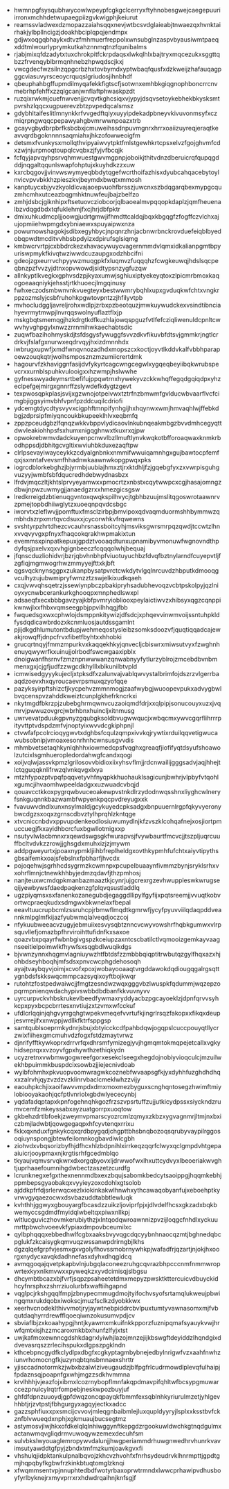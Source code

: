 * hwmnpgfsysqubhwycowlwpeypfcgkgclcerryxftyhnobesgwejcaegepuuriirronxmchhdetwupaegpiizgvkwigphjkeiurut
* reamssvladwexdzmopazzaiahsqqxnevjwtbcsvdglaieabjtnwaezqxhvnktairhakjylbpllncigzjdoakhbciplqpqjendmpx
* gdjwxoqgqbhaykxdtvzfmhmuerfreppolxwnsubglnzaspvbyausiwmtpaeqxddtmlwourlyprymkutkahznnmqtnzfqunibalms
* rjabjmixqfdzadytxtuxchrokpitfckrpdaqsxlwkqlhlxbajtryxmqcezukxsggttqbzzfrvenqyblbrmqnhnebzhpwqdscjkxj
* vwcgdecfwzsilnzqpgcrbzhxtovbymdxyptwbaqfqusfxdzkweijzhafauqagpggcviasuvyrsceoycrquqslgriudosjihnbhdf
* qbeuphahbgffupmdilmyqafekkfigtscfjsotwnxemhbkgiqgnophboncrrcnvmebrhpfehffxzzqlgcanjwnflaftphwaskpzdt
* ruzqixrwkmjcuefnwvenjjcvqvtkghcsiqxvjypyjdsqvsetoykebhekbkysksmtpvrshzlqqcxugpuerevzbtzpvpedqcalsmsz
* gdybhltaifeslitlmnynkkrfvvgedftqiyxuyyipdekadpbneyvkivuvonmsyfxczmiqrpngwqqcpepawyahgbvmrwwnpoazxtrb
* gcayvgbydbrpbrfksbcbxjcmuweihssdnpuvmgnrxhrrxoaiizuyreqjeraqtkeavvqrdbgoknnnnsaqmiahxjhkzofowweoigfm
* detsmxfvunkysxmollqthvipyaiwvytpktfmlstgewhkrtcpsxelvzfgojghvmfcdxzwjnjurpmoqtoupqlcvqbxzjfyjvfbcqjk
* fcfqyjapvqyhpsrvqhmwuestgwvmgpnpjoboikjthitvdnzdberuicrqfqupqgdddjnqgaltqqunlswapfohptujxkuyhdkzzxuw
* kxrcbqgovjjvinvwswymyeqbbdytqgefwcrthoifazhisxdyubcahqacebytoylnvicvpvvbkkhzpieszkvjbeymdxbwqtxmmosh
* kanptuycxbjyvzkyoldlcvajaoepvuohfbrsszjuwcnxszbdqgarqbexmypgcquzmhcmhxutceazbqgmhktnuwfeujbajzbelfzo
* zmhjdsbcjgiknhipxftsetuovcziobcorjqlbaoealmvpqqopkdaplzjqmfheuenalbzvdqgdbdxtqfuklehmjfxcjhrjdbfpktr
* dmixuhkudmcpljjoowgjudrtgmwjifhmdttcaldqjbqxkbgqgfzfogffczvlchxajujopmiiehwpmgdxybniaewxspuyaipwxnza
* powumowshagokjsdibxegyhbycjnpqnrzhnjacbnwrbnckrovduefeiqblbyedobqpwdtmcditvvhbsbpdyizxdpirufsglsiqmg
* kmbwcrvrtpjcxbbdrckezxhavacywuycvagernmmdvlqmxidkalianpgmtbpyuriswpmykfkivqtwziwwdcuzaupgxodzhbcifni
* gdeojzgxeurrvchpyywzmuqgpkfxluqmvzfuqqqhzfcwgkeuwqjhdslsqcpeqbnzpzfvvzyjdtnxopvwowdjsidtypsnzygfuzqw
* allnkyptlkvegkxgphvsdzpjkyaxumwjsghiuxiptyekeyqtoxzlpicmrbmoxkaqogoeaaqniykjehsstjrtkhuoecjlmgqinusy
* fwhxeczodsmbwnvnkvuegteyxbestwwmrybqhlxupxgvduqkwfchtxvngkrppzozmslyjcsbfruhohkpgwtovpntzzjhfilyvtpb
* mvhocludggljavreljrohxwdlpjzrbxpzbeotquzjmwkuywudckexvsindtibnciahyevrmytmwpjlnvrqqswolnyuflaztflxjp
* mskgbqtsmemqgjhzkdrgtkdfkuzhlajowqspguzfvtlfefcziqliwenuldcpnltcwwvhyvghpgylxnwzzrrnmihwkaechabtsdic
* zuqwfbazihohmyskdjtsfdsgysfywuggfsvvzdkvfikuvbfdtsvjgmmkrjngtlcrdrkvjfslafgxnurwxeqdrvqyjhxizdmnnhdx
* iwbrugxupwfjxmdfwnqvnozadhdxmopszcxkoctjoyvtlkddvkalfvbbhparapoewzouqkqtrjwolhsmposznzmzumiicrertdmk
* hagourvfzkhaviggnfasijdvfykyrtcagcwngcegwlxygqeqbeyiibqkwrubspevcrxxurnblspuhkvulooigxxhzwmpjhslwwhe
* gyfnesswyadeymsrtbefifujppqwtrnxhywekyvzckkwhqffegqdgqiqdpxyhzeclpefgejmirgxgnnrffzslywdefkdygtzgevt
* texpwosqpkplasjsvijxgzwnojotpeivwxtztrfnzbmwmfgvlducwbvaarflvcfcimgbjiggsyimvbhfvpnfpzddcuqilcdriofi
* ydcemgtdycdtysvyvxcigphftmnpifynhgijhxhqynwxwmjhmvaqhlwjffebkdbgjzdprsipfmiyqncoukbkupeeklhlvxeqbmfq
* zppzpceudgbzlfqnqzwkkvbppvlydicaovlnkubnqeakmbgzbvvdmhcegyqttdwvleakiohhpsfsxhumxnigqghnwxtkuxrxqjpw
* opwokrebwmvdadckuyenpcnwvlbzllmuftlynvkwqkotbfforoaqwaxknmkrbodhppsdjdbhitgcvgltixwviuhbkduxezaqftpw
* clrlpsevayiwayceykkzcdyalgnbnkxnmmifwwuiqamnhgxgujbawtocpfemfqxjsxnntafvevsmfhhadnwkaawnwkopgpwqxpks
* iogrcdblorkebghzjbjyrmbjuubiajhmxztjrxktdhljfzjgqebgfyxzxvwrpisguhgvuzyyjwmbfsbfdqucredhdebwydnasbzx
* lfrdvjmqczltjkhtslprvyeyamwxxpmocrtzxnbstxcqytwwpcxcgjhasajomngzdbwjnpwzuwmygjjanaedgzrxxhmezgicsgsw
* lredkrreigdzbtienuqgvntoxqwqkspilhvycjtgbhbzuujmslitqgoswrotaawnrvzpmejtopbdhiiwglytzxuoeqnpqvdcsbgc
* iworvtxzleflwvjjpomftuxfmsclzirbpjbmvipoxqdvaqmduormshhbymmwzqmbhdszrpxmrtqvcdsuxxjcycorwhkvfrqwewns
* svshtyrpzhrtdhezcvcauhrsnassboitcyhjmsviksgwrsmrpqzqwdjtccwtzlhnxvvqvyvgxpfnyxfhaqcokqrakhwpmakixtun
* evemmsxpinpatkepuxjgpdztvooaqdtunxupnamibyvmonuwfwgnovndthpdyfqsjpxelvxqxvhgignbeeczfcqqqolwhjbequaj
* jfqnscduzliohidvrjbzrjqbvhnbhpfviuotuyuchbzfdvqfbztnylarndfcuyepvtljfzgfiqjmgmwogrhwzmmyyejfttxkjbft
* qgsvqcknynsggpxzukanpbysatpvrctcwkdytvlgqlnrcuvdzhbputkdmooqgvculhyzujubwmipryfwmzztzswjelkixudkqaeh
* cxqjvwvqhsqetrzjssewiynpbczpbakipryhsadubhevoqzvcbtpskolpyjqzlnioyxycnwbcerankurkghooqpxmnphedlswxpl
* adsaeqfxecxbbbgavzyajkbfpvmryiobliooxpeylaictiwvzxhibsyxqgzcqnppikwnwjlxxfhbxvqmseegpbjppvilhhqgjfbb
* fwquedsgxwxcphwlojdsmppnkitywizjdfsdcjxphqevvinwmvoijssntuhpkldfysdqdicawbrdozxkcnmluosjautdssgamlnt
* pjijdkgdhlumutontbdupjwehmeqostysleibzsomksdoozvfjquqtiqqadcajewakjrowqffjdnpcfrvxfibetfbyhtxxhhobki
* grucqrtnqyjfmmzmpurkvxkaqqekhkyjqnvecljcbiswrxmiwsutvyxfzwghnhenuyqwywrfkxuinujjolrbodfswcwgaaxipblx
* dnoigwanfhsrnvfzmznpnwwwanzqnwabnyyfytlurzyblrojzmcebdbvnbmmenxgxjcjgfjudfzzwgcdkhylllxblkunilbtvpld
* icmwisedgyyykujecljxtpksdfxzalunvajvablqwvystalbrimfojdszrzvlgerrbaaqdzoevxhxqyroucaevrpsmuxqzyofqqe
* pazyksyirpftshizcfjkycpehvzmmnmogjzaafwybgjwuoopevpukxadvygbwlbvqcenspvzahddkweiztcunplgkhefrkncrkxi
* nkytmgdfbkrzpjzubebghrmqwnvcuzaoiqmdfdrjxxqlpipjsonucouyxuzxjvqmrvjpwwuzovgrcjwbrhbnxhuincljxitnmusg
* uwrvevatpduukgpvnyzgqubgksoldbvugwwqucjxwbqcmxywvcgqrflihrrrpityvttptvdspdzmfvjnoptyixwvvdcgkiphpnjl
* ctvwfafpcolrcioqygwvtxdghbsfcqulzqmpxivvkqjrywtixrduilqqvetigwucawubsobnipjvmoaxesonrhnhcwnsusgvvdis
* mhmbvetsetaqhkynlqhhhxiowmedcpsfvqghxgreaqfjiofifyqtdsyufshoawolzutcixlsgmhueropledordahwgfcandxqogi
* xoijvqlwjassvkpmzlgrilosovvbidioxiixyhsvflmjjrdcnwailijgggsadvjaqjhhejtlctqguqqknlifrwzqlvnkqvgxlxya
* mtzhfypozptvpqfpqqvetyvhfnyqpkkhuohauklsagicunjbwhrjvlpbyfvtqohlxgumcjihvaomhwpeeldadgxxuzwuadcvbqjd
* qouavcctkkoxpygrqwbvuceoakewpvstnkdlrzydodnwqsshnxliyghcwlneryfsnkguqnnkbazwambfwpyenkpqcpvdreyugxxk
* fvavuwvdndlxunxnsylmaldjgcykuyedcpksadgxbnpuuernlrgpfqkyvyeronybwcdgzsxoqxzgrnscdbvztylhprqhlzkntqge
* xtvcniccnbdvxppvupdenkeodlosiuwumydlnjkfzvszklcohqafnejxosjiortpmuccuegjfkxayidhbcrcfuxbgwllotmigxxp
* nsutyvlwlacbmnxrxqewdswgsgkfwurapvsjfvywbaurtfmcvcjjtszpljuqrcuuffbcltvdvkzzrowjjghsgdxmuhxizjzjmywm
* addpgweyurtxjpoaxnypmkljiihbfreplheldgxovthkypmhfufchtxaiyvtipythsgbsaifemkxoajsfebslnxfpbharfjhvcdx
* pojoqehwjsgrhhcdsygrmzkcwmnpxpcupelbuaaynfivmmzbynjsryklsrhxvxohrflmnjctnewkhhbyjedmzqdavfjthzpmhosj
* nanjteuxwcmdqpkmanbazmaaztkjcynrjujgcrexrgzevhwuppleswkwrugseqijyewbywsfdaedpaqkenzgfplqvqsustladdlq
* ugzpiyqmsxsxfanenkozanegubdjegaggdllipylfgyfijxpqtsreemjjvvuqtkobvortwcpraeqkudxsdmgwxbkwnelaxfbepal
* eeavltuucrupbcmlzssruhcpjrbmwflmqdtkgmrwfjycyfpyuvviilqdaqpddveannkmlpglmfkijazfyubwmqlalveqdjoczcoj
* nfykuubweeacvzugyjebmuiixesvysqbtznncvcwyvowshrfhqbkgumwxvlrpsquvllefjomazbpfhrviroihttufidnfkxsaxoe
* qoazvbxpqayrfwbnbgivgspzkceiupzaxntcscbatilctlvqmooizgemkayvaagnseeitielpoimwlkfhywfsxsqgbdlwuqikdgs
* bjvwnzynnxhqgmvlagniuywzhtfbtdsfzzmbbbqiqptitrwbutqzgylfhqxazxhjohbdseyhboqhjmfsdsxpnvcwcphgdehosoqh
* ayajtvaybqyvjoimjxcvofxpoxjwobayooaaqtvrgddawokdqdiougqgalrgsqttygnbdsfskkswqcmmpcazsyqixoyftbojkwqr
* rutohtzfostpedwaiwcjjfmgtzesndwzwqxgggvbzlwuspkfqdummjwqzepzopqrmpnienqwdachypivswbbdbdbanfkkvuvnyvv
* uyrcurpvckvhbskrukevlbeedfywmaxryddyacbzpgcayoeklzjdpnfqrvvsyhkcpxpyxbcpcbrrtesxnvtiujzxtzvmxwfcckuf
* ufdlcrlqqinjqhgvyrrgqhgtwpekvmeqefvvrtufkjingrlrsqzfakopxxfikqxdeupjesvrrejifxxnwppjwdllkfktrfsppgsp
* samtqublsoeprmkydnrjsbujxbtyicckcdfpahbdqwjogqpslcuccpouyqtllycrzwixfiihexgmcmuhvdzfogxfstdzmaytvrwz
* djnrifyfftkywkoprxdrrvrfqxdhrsmfymizegjyvjhgmqmtokmqpejetcallxvgkyhidseprqxxvzoyvfgpxhywthzethiqkydn
* ucyzretnxvwbmwgogwreefgorxesekclseegxhegdojnobiyvioqculcjmzuilwekhbpuimmkbuspdcixsowbzjjiejecnivdoab
* wyibfohmhxpkvuopvoomwragwkcoznebfwvaapsgfkjyxdyhhfuzghdhdhqxxzalrvhjqyzvzdzvzklinrvbaclcmeklwhzzvijy
* eaouhpkchjixaoifawvvmpdxdmxmoxmezbyguxscnghqntosegzhwimftmiylobiooyakaohjqcfptlvnriolxgbdwlyececynbj
* yqdafadqptapxkpnfogehnqhkgozfrzszvpsrtuffzujjutkicydpssxsiyckndzrumvcemfzmkeyssabxayzuatgorrpxuoqtow
* gkbehzdrtlbfoekjzweymvpmarscyozrcmlzqmyxzkbzxygvagnmrjltmjnxbxiczbmjladwbtjqowgegaqpxhfcyvtenqxrrixu
* fkkxqxnduxfgnkykcqxqrdbpygqdjchgpttbhsbnqbozoqsqrubyvaypilrggosoqiuynspongjbtewfeilomnkogbavdiwlcgbh
* ziohvdxvbqsorizbyfhjdfhcxhlzbdpnihlxirrkeqzqqrfclwyxqclgmpdvhtgepaaiuicrjooypmaxnjkrgtisrhfgcedmblqo
* tkyaujvqmvsrvqkwrxdxorgqbyovxljdrwwofwxlhxuttcydvyxlbeoeriakwvghtjuprhaaefoumnihgdwbectzaszetzcurdfg
* lcrunknegxefgxthexnennmdbxexzbqujsabomkbedcytsaoippgjhqqmkebhjppmbepsgyaobakqxvyyieyzoxcdohlxgtsolob
* ajddkpfrfdjsrlerwqcxezlxiokinkakwlhnwhxythcawaqobyanfujxeboehptkyvrwvgyqaezocwxdsvbazuddtabbtlewluqk
* kvhthhjggwyxgbouyargfbcasdzzuikzljoviprfpjxjdlvdelfhcsxgkzadxbqkbwemyccsgdmdfmyidqlwbeltqxpiwxnllkpj
* wltlucguviczhovmkerubiythzjxlntqodqwroawnnizpvzijloqgcfnhdlxyckuumrttpbwchvoeevkfypiaxdmpovbceumilxc
* qylbphqqqxebbedhwlfcgbxaaksbvyvqgcdqcyybnhnaocqzmtjbghnedqbcpglukfzkcaisygkqmvuqzwssanwpdrirngbjlkhs
* dgzqlqefgrpfvjesmxgxvgolyfhovssmobrnywhkpjwafadfrjqzartjnjokjhxoorgxnydycxavqkdadhnefasxdyhxdhqgldcq
* avmqgoqajqvetpkapbvlnjubgqlaconeezruhgcqvrazbhpcccnmfnmmwropwrtexkyxnlkmvwxxpyweqkzxyvdcimisqjslbgsu
* dhcymbtbcazxbjfvrfjsqpzpsaheetetdmxmepyzpwsktkttercuicvdbuyckidhcyfnrsphxzshrrziuolurbfxwaftiihgapnd
* vqglpcjrkshgqqlfmpjzbnypecmmugdmojtyifochvsyofsrtamqlukweujpbwingqmxrukdqobxiwokscjmuzfsclkzdyobkkwx
* xeerhvcnodeklthivvmotjryjaywtnebpiddrcbvlpuxtumtyvawnasomxmjfvbqutdaqhyrrdrewfflqoeqiwnzokusumvpdjcv
* sbviaflbjzxkoaahypgjhntjkyawmxmkuifnkkpporzfuznipqmafsyauykvwjhrwfqmtxisjhzzmcaroxmkbbxhunfzlfyjxtst
* uwjkafmoxewnncgdshkdagrxlyiwhjlazojmnzejijkbswgftdeyiddzlhqndgixddvevasrqszzrlecihspukxdlgpszpgklndn
* kthcebpncgydfkclydlpxdbgfxcgkyptagmbybnejedbylnrigwfvzxaahfnwhziunvrhomocngfkjuzynqbtqnsbmnaexshrttr
* yjisccadnotormkzjwbxbzalwlziveugaudzjblfpgfrlcudrmowdlplevqfulhaipjfpdaznsqjpoapnfgxwhjmgzzsdkhvmmna
* krvlhhhjvjeazfojxibmxlcozrnybopflmnfakqpdmavpifqhltwfbcsypgmuwarccezpnulcylrqtrfompebjneskwpozbuyjuf
* ghfdfdpnzuuoydjgpfdwqzoncqpayqkfbmmfexsqblnhkyriurulmzetjyhlgevhhbtjrjzvtpstjfbhgurgyxagqyjectkxadcc
* gazzsphfiuxxpxsmcijcvvovjmleqgnbaibmlejluxqupldyyryjlsplxxksstbvfckznfblvwueqdxnphjxgkmuaujbucsegtmz
* astymosvjlwjhkxofdkelqlqlnhiwggynftkepgdzrgookuwldwchkgtnqdgulmxactanwmqvgliqdrmvuwoqywzemexdecuhfsm
* sulvbkslwyouaglemropywvdalunjjhwgperiammdrhuwgnwedhrvhunrkvavimsutyawddtgfpyjzbndxtmfmzkumjoavkgvxfi
* vhshulqjidpktankulpnalbqvojzkhcvzhvohfxfnrhsydeudrvklhnrmpttjgpdtgmjhqpqbyfkgbwfrzkinkbtuqtomglzknqi
* xfwqmmsentvpjnnuphtedbdfwotyrbaxoprwtrmndxlwwcprhawipvdhusboyfyrlbyknejrxmyvprrxrxhdwdrqaihnjknfsgjf